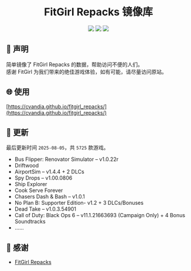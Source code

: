 ﻿<div align="center">

# FitGirl Repacks 镜像库

![](https://count.getloli.com/get/@fitgirl_repacks?theme=booru-lewd)
![](https://img.shields.io/badge/ci-passing-brightgreen.svg?logo=github) ![](https://img.shields.io/badge/license-MIT-brightgreen.svg)

</div>

## 📜 声明
简单镜像了 FitGirl Repacks 的数据，帮助访问不便的人们。  
感谢 FitGirl 为我们带来的绝佳游戏体验，如有可能，请尽量访问原站。

## 🌐 使用
[https://cvandia.github.io/fitgirl_repacks/](https://cvandia.github.io/fitgirl_repacks/)

## 🔄 更新
最后更新时间 `2025-08-05`，共 `5725` 款游戏。
- Bus Flipper: Renovator Simulator – v1.0.22r
- Driftwood
- AirportSim – v1.4.4 + 2 DLCs
- Spy Drops – v1.00.0806
- Ship Explorer
- Cook Serve Forever
- Chasers Dash & Bash – v1.0.1
- No Plan B: Supporter Edition- v1.2 + 3 DLCs/Bonuses
- Dead Take – v1.0.3.54901
- Call of Duty: Black Ops 6 – v11.1.21663693 (Campaign Only) + 4 Bonus Soundtracks
- ……

## 🙏 感谢
- [FitGirl Repacks](https://fitgirl-repacks.site/)
